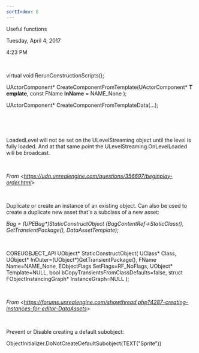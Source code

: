 ```yaml
---
sortIndex: 8
---
```

Useful functions

Tuesday, April 4, 2017

4:23 PM

 

virtual void RerunConstructionScripts();

UActorComponent\* CreateComponentFromTemplate(UActorComponent\* **Template**, const FName **InName** = NAME\_None );

UActorComponent\* CreateComponentFromTemplateData(…);

 

 

LoadedLevel will not be set on the ULevelStreaming object until the level is fully loaded. And at that same point the ULevelStreaming.OnLevelLoaded will be broadcast.

 

*From &lt;<https://udn.unrealengine.com/questions/356697/beginplay-order.html>&gt;*

 

Duplicate or create an instance of an existing object. Can also be used to create a duplicate new asset that's a subclass of a new asset:

*Bag = (UPEBag\*)StaticConstructObject (BagContentRef-&gt;StaticClass(), GetTransientPackage(), DataAssetTemplate);*

 

COREUOBJECT\_API UObject\* StaticConstructObject( UClass\* Class, UObject\* InOuter=(UObject\*)GetTransientPackage(), FName Name=NAME\_None, EObjectFlags SetFlags=RF\_NoFlags, UObject\* Template=NULL, bool bCopyTransientsFromClassDefaults=false, struct FObjectInstancingGraph\* InstanceGraph=NULL );

 

*From &lt;<https://forums.unrealengine.com/showthread.php?4287-creating-instances-for-editor-DataAssets>&gt;*

 

Prevent or Disable creating a default subobject:

ObjectInitializer.DoNotCreateDefaultSubobject(TEXT("Sprite"))
